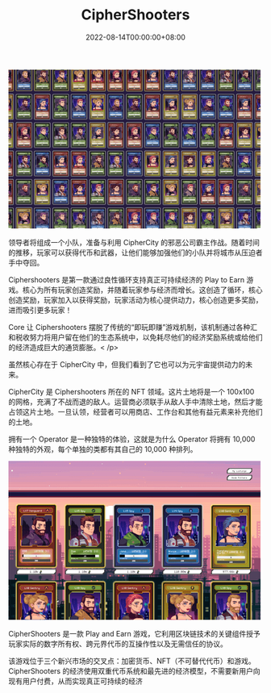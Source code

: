 ﻿---
title: "CipherShooters"
description: "Cipher Suites 是一款赛博朋克角色扮演游戏，您可以在其中招募操作员、制作武器并与敌人作战。 唯一可持续的 p2e 经济体之一"
date: 2022-08-14T00:00:00+08:00
lastmod: 2022-08-14T00:00:00+08:00
draft: false
authors: ["crazyxuanshao"]
featuredImage: "ciphershooters.png"
tags: ["NFT Games","CipherShooters"]
categories: ["nfts"]
nfts: ["NFT Games"]
blockchain: "Polygon"
website: "https://dappradar.com/deeplink/10500"
twitter: "https://twitter.com/Ciphershooters"
discord: "https://discord.com/invite/X8GZv6wWxY"
telegram: ""
github: ""
youtube: ""
twitch: ""
facebook: ""
instagram: ""
reddit: ""
medium: "https://medium.com/@ciphershooters"
steam: ""
gitbook: ""
googleplay: ""
appstore: ""
status: "Live"
weight: 
lightgallery: true
toc: true
pinned: false
recommend: false
recommend1: false

---

![nidsngf](nidsngf.png)

<p>领导者将组成一个小队，准备与利用 CipherCity 的邪恶公司霸主作战。随着时间的推移，玩家可以获得代币和武器，让他们能够加强他们的小队并将城市从压迫者手中夺回。</p>
<p>Ciphershooters 是第一款通过良性循环支持真正可持续经济的 Play to Earn 游戏。核心为所有玩家创造奖励，并随着玩家参与经济而增长。这创造了循环，核心创造奖励，玩家加入以获得奖励，玩家活动为核心提供动力，核心创造更多奖励，进而吸引更多玩家！</p>
<p>Core 让 Ciphershooters 摆脱了传统的“即玩即赚”游戏机制，该机制通过各种汇和税收努力将用户留在他们的生态系统中，以免耗尽他们的经济奖励系统或给他们的经济造成巨大的通货膨胀。< /p>
<p>虽然核心存在于 CipherCity 中，但我们看到了它也可以为元宇宙提供动力的未来。</p>
<p>CipherCity 是 Ciphershooters 所在的 NFT 领域。这片土地将是一个 100x100 的网格，充满了不战而退的敌人。运营商必须联手从敌人手中清除土地，然后才能占领这片土地。一旦认领，经营者可以用商店、工作台和其他有益元素来补充他们的土地。</p>
<p>拥有一个 Operator 是一种独特的体验，这就是为什么 Operator 将拥有 10,000 种独特的外观，每个单独的类都有其自己的 10,000 种排列。</p>

![isdna](isdna.png)

CipherShooters 是一款 Play and Earn 游戏，它利用区块链技术的关键组件授予玩家实际的数字所有权、跨元界代币的互操作性以及无需信任的协议。

该游戏位于三个新兴市场的交叉点：加密货币、NFT（不可替代代币）和游戏。CipherShooters 的经济使用双重代币系统和最先进的经济模型，不需要新用户向现有用户付费，从而实现真正可持续的经济